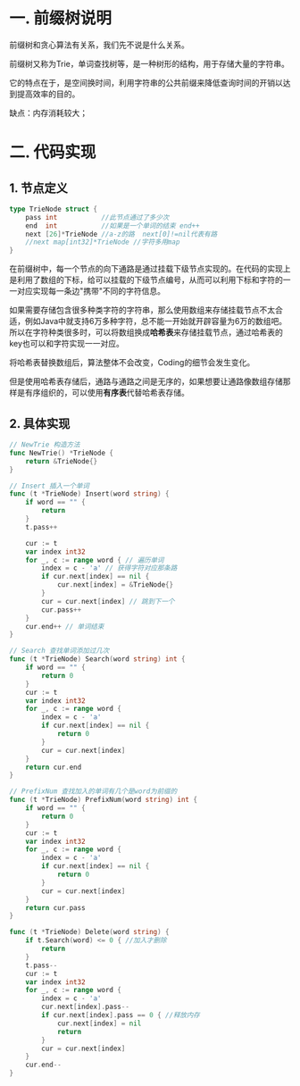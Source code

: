 # 一.  前缀树说明

前缀树和贪心算法有关系，我们先不说是什么关系。

前缀树又称为Trie，单词查找树等，是一种树形的结构，用于存储大量的字符串。

它的特点在于，是空间换时间，利用字符串的公共前缀来降低查询时间的开销以达到提高效率的目的。

缺点：内存消耗较大；

# 二. 代码实现

## 1. 节点定义

```go
type TrieNode struct {
	pass int           //此节点通过了多少次
	end  int           //如果是一个单词的结束 end++
	next [26]*TrieNode //a-z的路  next[0]!=nil代表有路
	//next map[int32]*TrieNode //字符多用map
}
```

在前缀树中，每一个节点的向下通路是通过挂载下级节点实现的。在代码的实现上是利用了数组的下标，给可以挂载的下级节点编号，从而可以利用下标和字符的一一对应实现每一条边"携带"不同的字符信息。

如果需要存储包含很多种类字符的字符串，那么使用数组来存储挂载节点不太合适，例如Java中就支持6万多种字符，总不能一开始就开辟容量为6万的数组吧。所以在字符种类很多时，可以将数组换成**哈希表**来存储挂载节点，通过哈希表的key也可以和字符实现一一对应。

将哈希表替换数组后，算法整体不会改变，Coding的细节会发生变化。

但是使用哈希表存储后，通路与通路之间是无序的，如果想要让通路像数组存储那样是有序组织的，可以使用**有序表**代替哈希表存储。





## 2. 具体实现

```go
// NewTrie 构造方法
func NewTrie() *TrieNode {
	return &TrieNode{}
}

// Insert 插入一个单词
func (t *TrieNode) Insert(word string) {
	if word == "" {
		return
	}
	t.pass++

	cur := t
	var index int32
	for _, c := range word { // 遍历单词
		index = c - 'a' // 获得字符对应那条路
		if cur.next[index] == nil {
			cur.next[index] = &TrieNode{}
		}
		cur = cur.next[index] // 跳到下一个
		cur.pass++
	}
	cur.end++ // 单词结束
}

// Search 查找单词添加过几次
func (t *TrieNode) Search(word string) int {
	if word == "" {
		return 0
	}
	cur := t
	var index int32
	for _, c := range word {
		index = c - 'a'
		if cur.next[index] == nil {
			return 0
		}
		cur = cur.next[index]
	}
	return cur.end
}

// PrefixNum 查找加入的单词有几个是word为前缀的
func (t *TrieNode) PrefixNum(word string) int {
	if word == "" {
		return 0
	}
	cur := t
	var index int32
	for _, c := range word {
		index = c - 'a'
		if cur.next[index] == nil {
			return 0
		}
		cur = cur.next[index]
	}
	return cur.pass
}

func (t *TrieNode) Delete(word string) {
	if t.Search(word) <= 0 { //加入才删除
		return
	}
	t.pass--
	cur := t
	var index int32
	for _, c := range word {
		index = c - 'a'
		cur.next[index].pass--
		if cur.next[index].pass == 0 { //释放内存
			cur.next[index] = nil
			return
		}
		cur = cur.next[index]
	}
	cur.end--
}
```


